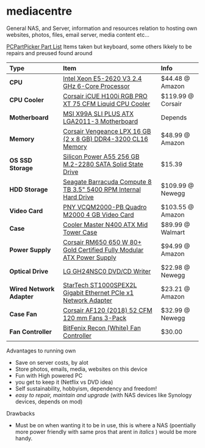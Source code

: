 # mediacentre
General NAS, and Server, information and resources relation to hosting own websites, photos, files, email server, media content etc...

[PCPartPicker Part List](https://pcpartpicker.com/user/Franklin.s/saved/#view=BJnQyc)
Items taken but keyboard, some others lkkely to be repairs and preused found around

Type|Item|Info
:----|:----|:----
**CPU** | [Intel Xeon E5-2620 V3 2.4 GHz 6-Core Processor](https://pcpartpicker.com/product/fdnG3C/intel-cpu-bx80644e52620v3) | $44.48 @ Amazon
**CPU Cooler** | [Corsair iCUE H100i RGB PRO XT 75 CFM Liquid CPU Cooler](https://pcpartpicker.com/product/B6pmP6/corsair-icue-h100i-rgb-pro-xt-75-cfm-liquid-cpu-cooler-cw-9060043-ww) | $119.99 @ Corsair 
**Motherboard** | [MSI X99A SLI PLUS ATX LGA2011-3 Motherboard](https://pcpartpicker.com/product/wVYWGX/msi-motherboard-x99asliplus) | Depends
**Memory** | [Corsair Vengeance LPX 16 GB (2 x 8 GB) DDR4-3200 CL16 Memory](https://pcpartpicker.com/product/p6RFf7/corsair-memory-cmk16gx4m2b3200c16) | $48.99 @ Amazon 
**OS SSD Storage** | [Silicon Power A55 256 GB M.2-2280 SATA Solid State Drive](https://pcpartpicker.com/product/mK97YJ/silicon-power-a55-256-gb-m2-2280-solid-state-drive-su256gbss3a55m28ab) | $15.39
**HDD Storage** | [Seagate Barracuda Compute 8 TB 3.5" 5400 RPM Internal Hard Drive](https://pcpartpicker.com/product/2ycG3C/seagate-barracuda-compute-8-tb-35-5400rpm-internal-hard-drive-st8000dm004) | $109.99 @ Newegg 
**Video Card** | [PNY VCQM2000-PB Quadro M2000 4 GB Video Card](https://pcpartpicker.com/product/27RFf7/pny-quadro-m2000-4gb-video-card-vcqm2000-pb) | $103.55 @ Amazon 
**Case** | [Cooler Master N400 ATX Mid Tower Case](https://pcpartpicker.com/product/wNrG3C/cooler-master-case-nse400kkn2) | $89.99 @ Walmart 
**Power Supply** | [Corsair RM650 650 W 80+ Gold Certified Fully Modular ATX Power Supply](https://pcpartpicker.com/product/CRC48d/corsair-rm650-650-w-80-gold-certified-fully-modular-atx-power-supply-cp-9020233-na) | $94.99 @ Amazon 
**Optical Drive** | [LG GH24NSC0 DVD/CD Writer](https://pcpartpicker.com/product/CcCrxr/lg-optical-drive-gh24nsc0) | $22.98 @ Newegg 
**Wired Network Adapter** | [StarTech ST1000SPEX2L Gigabit Ethernet PCIe x1 Network Adapter](https://pcpartpicker.com/product/kFQypg/startech-wired-network-card-st1000spex2l) | $23.21 @ Amazon 
**Case Fan** | [Corsair AF120 (2018) 52 CFM 120 mm Fans 3-Pack](https://pcpartpicker.com/product/zs3H99/corsair-af120-led-2018-blue-52-cfm-120-mm-fans-co-9050084-ww) | $32.99 @ Newegg 
**Fan Controller** | [BitFenix Recon (White) Fan Controller](https://pcpartpicker.com/product/FTXfrH/bitfenix-fan-controller-bfarcnwsrp) | $30.00  

Advantages to running own
- Save on server costs, by alot
- Store photos, emails, media, websites on this device 
- Fun with High powered PC
- you get to keep it (Netflix vs DVD idea)
- Self sustainability, hobbyism, dependency and freedom!
- <I> easy to repair, maintain and upgrade </I> (with NAS devices like Synology devices, depends on mod)

Drawbacks
- Must be on when wanting it to be in use, this is where a NAS (poentially more power friendly with same pros that arent in <I> italics </i> ) would be more handy.
